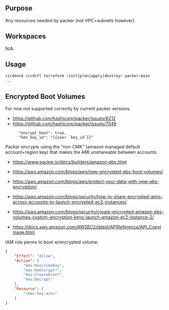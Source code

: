 ## Purpose
Any resources needed by packer (not VPC+subnets however).

## Workspaces
N/A.

## Usage
```bash
cicdenv$ cicdctl terraform <init|plan|apply|destroy> packer:main
...
```

## Encrypted Boot Volumes
For now not supported correctly by current packer versions.
* https://github.com/hashicorp/packer/issues/6212
* https://github.com/hashicorp/packer/issues/7346

```
      "encrypt_boot": true,
      "kms_key_id": "{{user `key_id`}}"
```
Packer encrypts using the "non CMK" (amazon managed default account+region key) that makes the
AMI unshareable between accounts.

* https://www.packer.io/docs/builders/amazon-ebs.html

* https://aws.amazon.com/blogs/aws/new-encrypted-ebs-boot-volumes/
* https://aws.amazon.com/blogs/aws/protect-your-data-with-new-ebs-encryption/
* https://aws.amazon.com/blogs/security/how-to-share-encrypted-amis-across-accounts-to-launch-encrypted-ec2-instances/
* https://aws.amazon.com/blogs/security/create-encrypted-amazon-ebs-volumes-custom-encryption-keys-launch-amazon-ec2-instance-2/

* https://docs.aws.amazon.com/AWSEC2/latest/APIReference/API_CopyImage.html

IAM role perms to boot w/encrypted volume:
```json
{
    "Effect": "Allow",
    "Action": [
        "kms:DescribeKey",
        "kms:ReEncrypt*",
        "kms:CreateGrant",
        "kms:Decrypt"
    ],
    "Resource": [
        "<kms-key-arn>"
    ]                                                    
}
```
